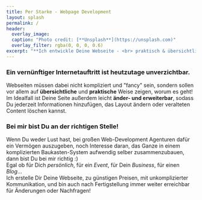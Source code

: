 ```yaml
---
title: Per Starke - Webpage Development
layout: splash
permalink: /
header:
  overlay_image: 
  caption: "Photo credit: [**Unsplash**](https://unsplash.com)"
  overlay_filter: rgba(0, 0, 0, 0.6)
excerpt: "**Ich entwickle Deine Webseite - <br> praktisch & übersichtlich**"
---
```


### Ein vernünftiger Internetauftritt ist heutzutage unverzichtbar.  

Webseiten müssen dabei nicht kompliziert und "fancy" sein, sondern sollen vor allem auf **übersichtliche** 
und **praktische** Weise zeigen, worum es geht!  
Im Idealfall ist Deine Seite außerdem leicht **änder- und erweiterbar**, sodass Du jederzeit Informationen 
hinzufügen, das Layout ändern oder veralteten Content löschen kannst.  

### Bei mir bist Du an der richtigen Stelle!
Wenn Du weder Lust hast, bei großen Web-Development Agenturen dafür ein Vermögen auszugeben, 
noch Interesse daran, das Ganze in einem komplizierten Baukasten-System aufwendig selber zusammenzubauen,
dann bist Du bei mir richtig :)  
Egal ob für Dich *persönlich*, für ein *Event*, für Dein *Business*, für einen *Blog*...   
Ich erstelle Dir Deine Webseite, zu günstigen Preisen, mit unkomplizierter Kommunikation, und bin auch nach
Fertigstellung immer weiter erreichbar für Änderungen oder Nachfragen! 



